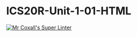 # ICS20R-Unit-1-01-HTML

[![Mr Coxall's Super Linter](https://github.com/<MikeyGloriani>/<ICS20R-Unit-1-01-HTML>/workflows/Mr%20Coxall's%20Super%20Linter/badge.svg)](https://github.com/<MikeyGloriani>/<ICS20R-Unit-1-01-HTML>/actions/)
